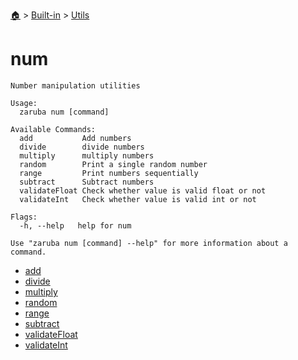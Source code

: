 <!--startTocHeader-->
[🏠](../../../README.md) > [Built-in](../../README.md) > [Utils](../README.md)
# num
<!--endTocHeader-->

```
Number manipulation utilities

Usage:
  zaruba num [command]

Available Commands:
  add           Add numbers
  divide        divide numbers
  multiply      multiply numbers
  random        Print a single random number
  range         Print numbers sequentially
  subtract      Subtract numbers
  validateFloat Check whether value is valid float or not
  validateInt   Check whether value is valid int or not

Flags:
  -h, --help   help for num

Use "zaruba num [command] --help" for more information about a command.

```

<!--startTocSubtopic-->
- [add](add.md)
- [divide](divide.md)
- [multiply](multiply.md)
- [random](random.md)
- [range](range.md)
- [subtract](subtract.md)
- [validateFloat](validate-float.md)
- [validateInt](validate-int.md)
<!--endTocSubtopic-->